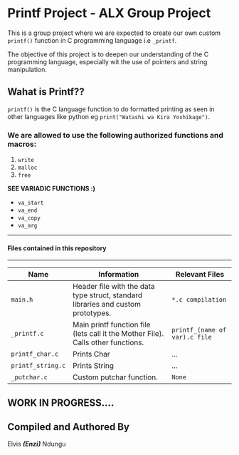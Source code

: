 # Printf Project - ALX Group Project

This is a group project where we are expected to create our own custom `printf()` function in C programming language i.e `_printf`. 

The objective of this project is to deepen our understanding of the C programming language, especially wit the use of pointers and string manipulation.


## Wahat is Printf??
`printf()` is the C language function to do formatted printing as seen in other languages like python eg `print("Watashi wa Kira Yoshikage")`.




### We are allowed to use the following authorized functions and macros:

1.  `write`
2. `malloc`
3. `free`

**SEE VARIADIC FUNCTIONS :)**
-   `va_start`
-   `va_end`
-   `va_copy`
-   `va_arg`

------------
#### Files contained in this repository
------------

|Name                |Information                        |Relevant Files                         
|----------------|-------------------------------|-----------------------------|
|`main.h`	| Header file with the data type struct, standard libraries and custom prototypes.| `*.c compilation` |
|`_printf.c`| Main printf function file (lets call it the Mother File). Calls other functions.|`printf_(name of var).c file` |
|`printf_char.c`| Prints Char|... |
|`printf_string.c`| Prints String|... |
| `_putchar.c` | Custom putchar function. | `None` |




## WORK IN PROGRESS....


## Compiled and Authored By
Elvis _**(Enzi)**_ Ndungu

